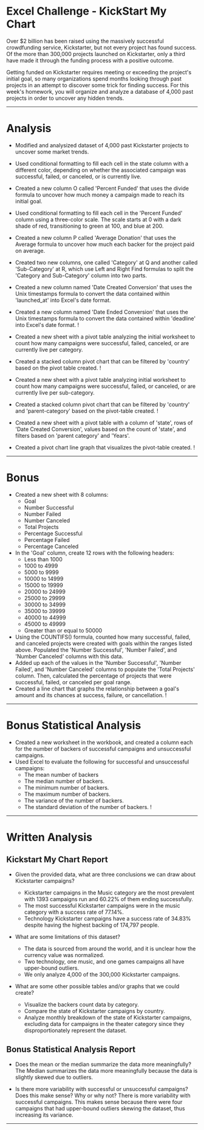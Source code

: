 # Excel Challenge - KickStart My Chart
Over $2 billion has been raised using the massively successful crowdfunding service, Kickstarter, but not every project has found success. Of the more than 300,000 projects launched on Kickstarter, only a third have made it through the funding process with a positive outcome.

Getting funded on Kickstarter requires meeting or exceeding the project's initial goal, so many organizations spend months looking through past projects in an attempt to discover some trick for finding success. For this week's homework, you will organize and analyze a database of 4,000 past projects in order to uncover any hidden trends.

-----

# Analysis
* Modified and analysized dataset of 4,000 past Kickstarter projects to uncover some market trends.
* Used conditional formatting to fill each cell in the state column with a different color, depending on whether the associated campaign was successful, failed, or canceled, or is currently live.
* Created a new column O called 'Percent Funded' that uses the divide formula to uncover how much money a campaign made to reach its initial goal.
* Used conditional formatting to fill each cell in the 'Percent Funded' column using a three-color scale. The scale starts at 0 with a dark shade of red, transitioning to green at 100, and blue at 200.
* Created a new column P called 'Average Donation' that uses the Average formula to uncover how much each backer for the project paid on average.
* Created two new columns, one called 'Category' at Q and another called 'Sub-Category' at R, which use Left and Right Find formulas to split the 'Category and Sub-Category' column into two parts.
* Created a new column named 'Date Created Conversion' that uses the Unix timestamps formula to convert the data contained within 'launched_at' into Excel's date format.
* Created a new column named 'Date Ended Conversion' that uses the Unix timestamps formula to convert the data contained within 'deadline' into Excel's date format.
!

* Created a new sheet with a pivot table analyzing the initial worksheet to count how many campaigns were successful, failed, canceled, or are currently live per category.
* Created a stacked column pivot chart that can be filtered by 'country' based on the pivot table created.
!

* Created a new sheet with a pivot table analyzing initial worksheet to count how many campaigns were successful, failed, or canceled, or are currently live per sub-category.
* Created a stacked column pivot chart that can be filtered by 'country' and 'parent-category' based on the pivot-table created.
!

* Created a new sheet with a pivot table with a column of 'state', rows of 'Date Created Conversion', values based on the count of 'state', and filters based on 'parent category' and 'Years'.
* Created a pivot chart line graph that visualizes the pivot-table created.
!

-----

# Bonus
* Created a new sheet with 8 columns:
    * Goal
    * Number Successful
    * Number Failed
    * Number Canceled
    * Total Projects
    * Percentage Successful
    * Percentage Failed
    * Percentage Canceled
* In the 'Goal' column, create 12 rows with the following headers:
    * Less than 1000
    * 1000 to 4999
    * 5000 to 9999
    * 10000 to 14999
    * 15000 to 19999
    * 20000 to 24999
    * 25000 to 29999
    * 30000 to 34999
    * 35000 to 39999
    * 40000 to 44999
    * 45000 to 49999
    * Greater than or equal to 50000
* Using the COUNTIFS() formula, counted how many successful, failed, and canceled projects were created with goals within the ranges listed above. Populated the 'Number Successful', 'Number Failed', and 'Number Canceled' columns with this data.
* Added up each of the values in the 'Number Successful', 'Number Failed', and 'Number Canceled' columns to populate the 'Total Projects' column. Then, calculated the percentage of projects that were successful, failed, or canceled per goal range.
* Created a line chart that graphs the relationship between a goal's amount and its chances at success, failure, or cancellation.
!

-----

# Bonus Statistical Analysis
* Created a new worksheet in the workbook, and created a column each for the number of backers of successful campaigns and unsuccessful campaigns.
* Used Excel to evaluate the following for successful and unsuccessful campaigns:
    * The mean number of backers
    * The median number of backers.
    * The minimum number of backers.
    * The maximum number of backers.
    * The variance of the number of backers.
    * The standard deviation of the number of backers.
! 

-----

# Written Analysis
## Kickstart My Chart Report
* Given the provided data, what are three conclusions we can draw about Kickstarter campaigns?
    * Kickstarter campaigns in the Music category are the most prevalent with 1393 campaigns run and 60.22% of them ending successfully.
    * The most successful Kickstarter campaigns were in the music category with a success rate of 77.14%.
    * Technology Kickstarter campaigns have a success rate of 34.83% despite having the highest backing of 174,797 people.

* What are some limitations of this dataset?
    * The data is sourced from around the world, and it is unclear how the currency value was normalized.
    * Two technology, one music, and one games campaigns all have upper-bound outliers.
    * We only analyze 4,000 of the 300,000 Kickstarter campaigns.

* What are some other possible tables and/or graphs that we could create?
    * Visualize the backers count data by category.
    * Compare the state of Kickstarter campaigns by country.
    * Analyze monthly breakdown of the state of Kickstarter campaigns, excluding data for campaigns in the theater category since they disproportionately represent the dataset.

## Bonus Statistical Analysis Report
* Does the mean or the median summarize the data more meaningfully?
The Median summarizes the data more meaningfully because the data is slightly skewed due to outliers.

* Is there more variability with successful or unsuccessful campaigns? Does this make sense? Why or why not?
There is more variability with successful campaigns. This makes sense because there were four campaigns that had upper-bound outliers skewing the dataset, thus increasing its variance.

-----
